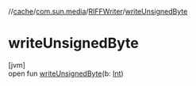 //[cache](../../../index.md)/[com.sun.media](../index.md)/[RIFFWriter](index.md)/[writeUnsignedByte](write-unsigned-byte.md)

# writeUnsignedByte

[jvm]\
open fun [writeUnsignedByte](write-unsigned-byte.md)(b: [Int](https://kotlinlang.org/api/latest/jvm/stdlib/kotlin/-int/index.html))
